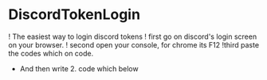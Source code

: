 # DiscordTokenLogin
! The easiest way to login discord tokens
! first go on discord's login screen on your browser.
! second open your console, for chrome its F12
!third paste the codes which on code.

+ And then write 2. code which below
